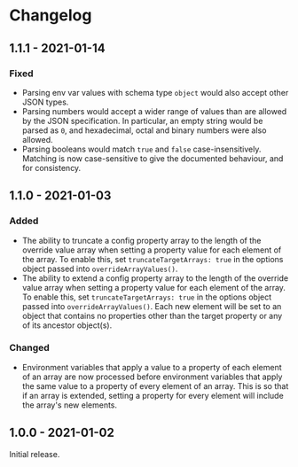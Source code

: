 Changelog
=========

## 1.1.1 - 2021-01-14

### Fixed

- Parsing env var values with schema type `object` would also accept other JSON
  types.
- Parsing numbers would accept a wider range of values than are allowed by
  the JSON specification. In particular, an empty string would be parsed as `0`,
  and hexadecimal, octal and binary numbers were also allowed.
- Parsing booleans would match `true` and `false` case-insensitively. Matching
  is now case-sensitive to give the documented behaviour, and for consistency.

## 1.1.0 - 2021-01-03

### Added

- The ability to truncate a config property array to the length of the override
  value array when setting a property value for each element of the array. To
  enable this, set `truncateTargetArrays: true` in the options object passed
  into `overrideArrayValues()`.
- The ability to extend a config property array to the length of the override
  value array when setting a property value for each element of the array. To
  enable this, set `truncateTargetArrays: true` in the options object passed
  into `overrideArrayValues()`. Each new element will be set to an object that
  contains no properties other than the target property or any of its ancestor
  object(s).

### Changed

- Environment variables that apply a value to a property of each element of an
  array are now processed before environment variables that apply the same value
  to a property of every element of an array. This is so that if an array is
  extended, setting a property for every element will include the array's new
  elements.

## 1.0.0 - 2021-01-02

Initial release.
